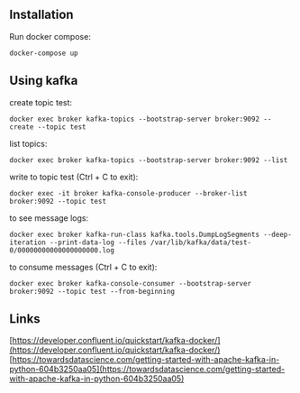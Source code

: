 ## Installation
Run docker compose:
```
docker-compose up
```


## Using kafka
create topic test:
```
docker exec broker kafka-topics --bootstrap-server broker:9092 --create --topic test
```

list topics:
```
docker exec broker kafka-topics --bootstrap-server broker:9092 --list
```

write to topic test (Ctrl + C to exit):
```
docker exec -it broker kafka-console-producer --broker-list broker:9092 --topic test
```

to see message logs:
```
docker exec broker kafka-run-class kafka.tools.DumpLogSegments --deep-iteration --print-data-log --files /var/lib/kafka/data/test-0/00000000000000000000.log
```

to consume messages (Ctrl + C to exit):
```
docker exec broker kafka-console-consumer --bootstrap-server broker:9092 --topic test --from-beginning
```


## Links
[https://developer.confluent.io/quickstart/kafka-docker/](https://developer.confluent.io/quickstart/kafka-docker/)
[https://towardsdatascience.com/getting-started-with-apache-kafka-in-python-604b3250aa05](https://towardsdatascience.com/getting-started-with-apache-kafka-in-python-604b3250aa05)